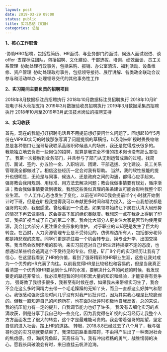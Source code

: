 ```yaml
---
layout: post
date: 2019-03-29 09:00
status: public
title: 实习总结（文静）
categories: 总结 
---
```

**1、核心工作职责**

·协助HRG招聘，包括找简历、HR面试、与业务部门约面试、候选人面试跟进、谈offer
·支撑标注团队，包括招聘、文化建设、干部选拔、培训、绩效面谈、员工关系管理
·协助处理行政事务，包括采购、报销、办公室清洁、福利活动、设备维修、资产管理
·协助处理政府事务，包括领导接待、展厅讲解、各类政企联动会议参与和活动举办
·处理领导交代的其他事务性工作

**2、实习期间主要负责的招聘项目**

2018年8月数据标注员招聘执行
2018年10月数据标注员招聘执行
2018年10月旷视电子科大秋招支持
2019年3月数据验收员招聘执行
2019年3月数据采集员招聘执行
2018年10月至2019年3月武汉技术岗位的招聘支持

**3、实习收获**

首先，现在的我能打好招聘电话且不用提前想好要问什么问题了。回想起18年5月份在VIPKID实习的时候那张写满了问题提纲的草稿纸，以及刚来旷视时畏畏缩缩总是各种借口让强哥帮我联系高级职称候选人的场景，我还是觉得成长很多的。
我能独立地去负责一些岗位的招聘，就算是我完全不懂的技术岗也没有那么害怕了。
我第一次接触到业务部门，并且参与了部门从无到运营成熟的过程。找简历、面试、签约、办五险一金、入职培训、团建、干部选拔、文化建设、员工关系管理我全都做过了。相信这些经历一定会对我有帮助。
当然，我的软性技能的提升也很明显，无论是与同事、候选人、还是政府之间的沟通，都得心应手起来。
强哥教会我用规则、用标准、用方法去解决问题；教会我做事情要有规划，循序渐进；教会我做事情要做到极致，我想这些类似真理的条条建议可能会影响我整个职业生涯。
个人工作心态也发生了变化，以前在VIPKID我会提前半个小时就开始倒计时下班，但是在旷视我觉得我可以奉献更多时间和精力投入。这一点我想说都是强哥的功劳，我很感激。曾经看到一个说法，如果领导始终让下属在认清大局形势的情况下再去做事情，这会提高下属的组织奉献度。我想这一点在我身上得到了印证，我把旷视当成了自己的第二个家，我会比大部分人更关注大家是否节约使用资源，我会比大部分人更注重企业形象的维护。
对于职业的认知更是发生了巨大的转变。在西财，人力资源管理专业是不受待见的，仿佛周边所有人，包括部分老师都是持悲观的态度。同学们更是抓住每一个机会转专业、换专业升学、出国交换等。我当然会收到环境的影响，来实习前还对自己HR生涯持摇摆不定的态度，也想通过某些机会逃离这个不受待见的专业。但是，矿厂8个月的实习经历让我有了信心，在这里我看到了HR的价值，看到了强哥精彩的HR职业生涯，这些让我对成为一个优秀的HR充满了向往。以前我觉得HR是比较轻松和容易的，但是当我真正看清楚一个优秀的HR要达到什么样的水准，要解决什么样的问题的时候，我发现要走的路还非常长，我必须用短暂的时间积累大量的知识和经验，才能变得有竞争力。
强哥教了我很多很多，我甚至有时候在想，如果我未来带领实习生了，我会不会花这么多时间精力去带一个毛毛躁躁的无知丫头，而且一直都这么好脾气和耐心。我很感动强哥这段时间几乎没有对我严厉批评过，因为其实我心理是比较脆弱的。但我一直知道自己的问题所在，也在面对批评时积极地自我反省，总的来说，我的抗压能力有一定的提升，自我调节能力也好了许多。
我没有去细化实习的点滴收获，倒是分享了我自己的一些变化，因为我觉得在旷视的实习经历让我整个人方方面面发生了很大的转变，这个才是最难能可贵的。我会带着强哥的期望，坚定自信的进入社会，踏上HR的道路。
转眼，2018.8.8已经过去了八个月了，我与强哥约定的实习期就要结束了。我深知前路重重障碍，不由得产生出了一种面对社会的焦虑感。但，海阔凭鱼跃，天高任鸟飞，我有冲出桎梏的勇气，战胜懦弱的决心。愿我长风破浪会有时，来日直挂云帆济沧海。
